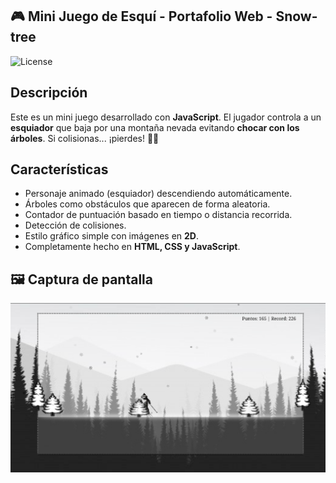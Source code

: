 ## 🎮 Mini Juego de Esquí - Portafolio Web - Snow-tree

![License](https://img.shields.io/badge/License-MIT-green)

##  Descripción

Este es un mini juego desarrollado con **JavaScript**. El jugador controla a un **esquiador** que baja por una montaña nevada evitando **chocar con los árboles**. Si colisionas... ¡pierdes! 🎄💥

## Características

- Personaje animado (esquiador) descendiendo automáticamente.
- Árboles como obstáculos que aparecen de forma aleatoria.
- Contador de puntuación basado en tiempo o distancia recorrida.
- Detección de colisiones.
- Estilo gráfico simple con imágenes en **2D**.
- Completamente hecho en **HTML, CSS y JavaScript**.

## 🖼️ Captura de pantalla

![Gameplay](cap.png)

